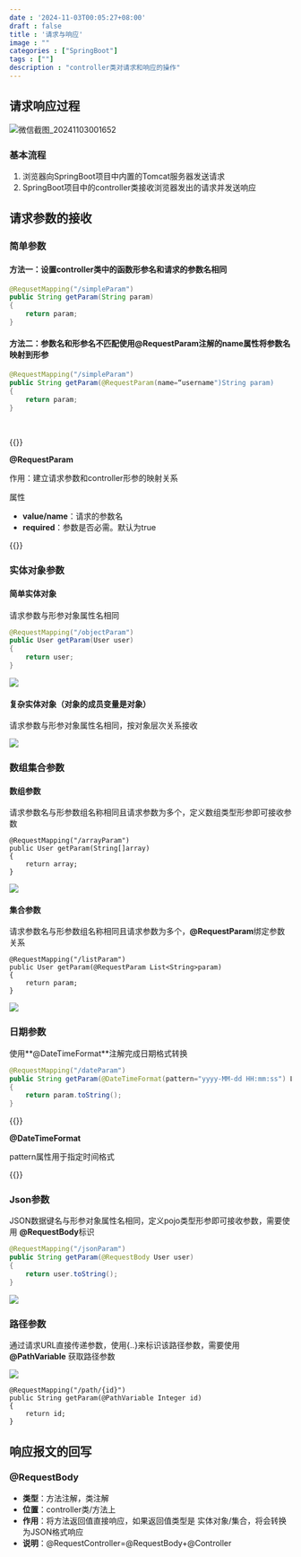 ```yaml
---
date : '2024-11-03T00:05:27+08:00'
draft : false
title : '请求与响应'
image : ""
categories : ["SpringBoot"]
tags : [""]
description : "controller类对请求和响应的操作"
---
```


## 请求响应过程

![微信截图_20241103001652](微信截图_20241103001652.png)

### 基本流程

1. 浏览器向SpringBoot项目中内置的Tomcat服务器发送请求
2. SpringBoot项目中的controller类接收浏览器发出的请求并发送响应

## 请求参数的接收

### 简单参数

#### 	方法一：设置controller类中的函数形参名和请求的参数名相同

```java
@RequsetMapping("/simpleParam")
public String getParam(String param)
{
	return param;
}
```

#### 方法二：参数名和形参名不匹配使用@RequestParam注解的name属性将参数名映射到形参

```java
@RequestMapping("/simpleParam")
public String getParam(@RequestParam(name=“username")String param)
{
	return param;
}
```

<br>

{{<notice tip>}}

**@RequestParam**

作用：建立请求参数和controller形参的映射关系

属性

- **value/name**：请求的参数名
- **required**：参数是否必需。默认为true

{{</notice>}}

### 实体对象参数

#### 简单实体对象

请求参数与形参对象属性名相同

```java
@RequestMapping("/objectParam")
public User getParam(User user)
{
	return user;
}
```

![](微信截图_20241103123916.png)

#### 复杂实体对象（对象的成员变量是对象）

请求参数与形参对象属性名相同，按对象层次关系接收

![](微信截图_20241103124235.png)

### 数组集合参数

#### 数组参数

请求参数名与形参数组名称相同且请求参数为多个，定义数组类型形参即可接收参数

```
@RequestMapping("/arrayParam")
public User getParam(String[]array)
{
	return array;
}
```

![](微信截图_20241103124635.png)

#### 集合参数

请求参数名与形参数组名称相同且请求参数为多个，**@RequestParam**绑定参数关系

```
@RequestMapping("/listParam")
public User getParam(@RequestParam List<String>param)
{
	return param;
}
```

![](微信截图_20241103124951.png)

### 日期参数

使用**@DateTimeFormat**注解完成日期格式转换

```java
@RequestMapping("/dateParam")
public String getParam(@DateTimeFormat(pattern="yyyy-MM-dd HH:mm:ss") LocalDateTime param)
{
	return param.toString();
}
```

{{<notice tip>}}

**@DateTimeFormat**

pattern属性用于指定时间格式

{{</notice>}}

### Json参数

JSON数据键名与形参对象属性名相同，定义pojo类型形参即可接收参数，需要使用 **@RequestBody**标识

```java
@RequestMapping("/jsonParam")
public String getParam(@RequestBody User user)
{
	return user.toString();
}
```

![](微信截图_20241103125759.png)

### 路径参数

通过请求URL直接传递参数，使用{..}来标识该路径参数，需要使用 **@PathVariable** 获取路径参数

![](微信截图_20241103131056.png)

```
@RequestMapping("/path/{id}")
public String getParam(@PathVariable Integer id)
{
	return id;
}
```

## 响应报文的回写

### @RequestBody

- **类型**：方法注解，类注解
- **位置**：controller类/方法上
- **作用**：将方法返回值直接响应，如果返回值类型是 实体对象/集合，将会转换为JSON格式响应
- **说明**：@RequestController=@RequestBody+@Controller
